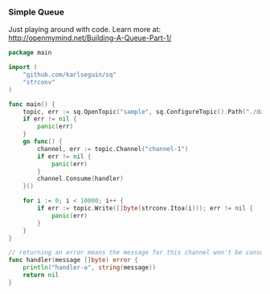 ### Simple Queue

Just playing around with code. Learn more at:
http://openmymind.net/Building-A-Queue-Part-1/

```go
package main

import (
	"github.com/karlseguin/sq"
	"strconv"
)

func main() {
	topic, err := sq.OpenTopic("sample", sq.ConfigureTopic().Path("./data/"))
	if err != nil {
		panic(err)
	}
	go func() {
		channel, err := topic.Channel("channel-1")
		if err != nil {
			panic(err)
		}
		channel.Consume(handler)
	}()

	for i := 0; i < 10000; i++ {
		if err := topic.Write([]byte(strconv.Itoa(i))); err != nil {
			panic(err)
		}
	}
}

// returning an error means the message for this channel won't be consumed
func handler(message []byte) error {
	println("handler-a", string(message))
	return nil
}
```
